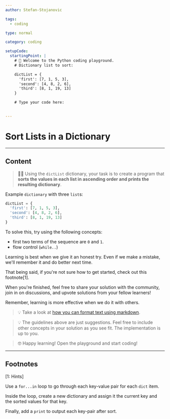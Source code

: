 ```yaml
---
author: Stefan-Stojanovic

tags:
  - coding

type: normal

category: coding

setupCode:
  startingPoint: |
    # 👋 Welcome to the Python coding playground. 
    # Dictionary list to sort:

    dictList = {
      'first': [7, 1, 5, 3],
      'second': [4, 8, 2, 6],
      'third': [8, 1, 19, 13]
    }

    # Type your code here:

    
---
```


# Sort Lists in a Dictionary

---

## Content

> 👩‍💻 Using the `dictList` dictionary, your task is to create a program that **sorts the values in each list in ascending order and prints the resulting dictionary**.

Example `dictionary` with three `list`s:

```python
dictList = {
  'first': [7, 1, 5, 3],
  'second': [4, 8, 2, 6],
  'third': [8, 1, 19, 13]
}
```

To solve this, try using the following concepts:
- first two terms of the sequence are `0` and `1`.
- flow control (`while..`)

Learning is best when we give it an honest try. Even if we make a mistake, we'll remember it and do better next time.

That being said, if you're not sure how to get started, check out this footnote[1]. 

When you're finished, feel free to share your solution with the community, join in on discussions, and upvote solutions from your fellow learners!

Remember, learning is more effective when we do it with others.

> 💡 Take a look at [how you can format text using markdown](https://www.enki.com/glossary/general/markdown-formatting).

> 💡 The guidelines above are just suggestions. Feel free to include other concepts in your solution as you see fit. The implementation is up to you.

> 🤓 Happy learning! Open the playground and start coding!

---

## Footnotes

[1: Hints]

Use a `for...in` loop to go through each key-value pair for each `dict` item.

Inside the loop, create a new dictionary and assign it the current key and the sorted values for that key.

Finally, add a `print` to output each key-pair after sort.